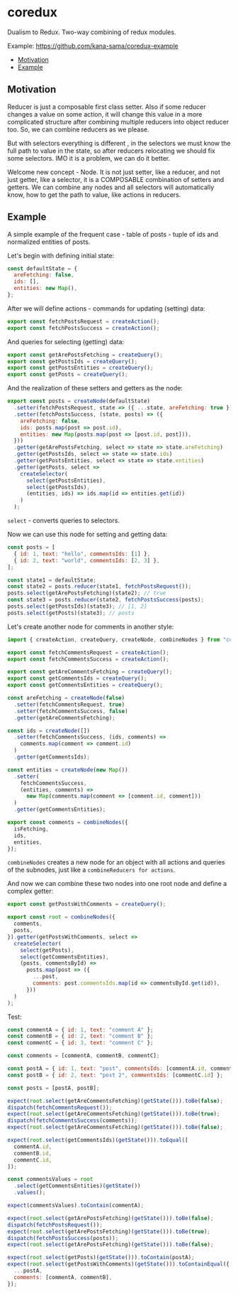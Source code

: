 # coredux
Dualism to Redux. Two-way combining of redux modules.

Example: https://github.com/kana-sama/coredux-example

- [Motivation](#motivation)
- [Example](#example)

## Motivation
Reducer is just a composable first class setter. Also if some reducer changes a value on some action, it will change this value in a more complicated structure after combining multiple reducers into object reducer too. So, we can combine reducers as we please.

But with selectors everything is different , in the selectors we must know the full path to value in the state, so after reducers relocating we should fix some selectors. IMO it is a problem, we can do it better.

Welcome new concept - Node. It is not just setter, like a reducer, and not just getter, like a selector, it is a COMPOSABLE combination of setters and getters. We can combine any nodes and all selectors will automatically know, how to get the path to value, like actions in reducers.

## Example
A simple example of the frequent case - table of posts - tuple of ids and normalized entities of posts.

Let's begin with defining initial state:
```javascript
const defaultState = {
  areFetching: false,
  ids: [],
  entities: new Map(),
};
```

After we will define actions - commands for updating (setting) data:
```javascript
export const fetchPostsRequest = createAction();
export const fetchPostsSuccess = createAction();
```

And queries for selecting (getting) data:
```javascript
export const getArePostsFetching = createQuery();
export const getPostsIds = createQuery();
export const getPostsEntities = createQuery();
export const getPosts = createQuery();
```

And the realization of these setters and getters as the node:
```javascript
export const posts = createNode(defaultState)
  .setter(fetchPostsRequest, state => ({ ...state, areFetching: true }))
  .setter(fetchPostsSuccess, (state, posts) => ({
    areFetching: false,
    ids: posts.map(post => post.id),
    entities: new Map(posts.map(post => [post.id, post])),
  }))
  .getter(getArePostsFetching, select => state => state.areFetching)
  .getter(getPostsIds, select => state => state.ids)
  .getter(getPostsEntities, select => state => state.entities)
  .getter(getPosts, select =>
    createSelector(
      select(getPostsEntities),
      select(getPostsIds),
      (entities, ids) => ids.map(id => entities.get(id))
    )
  );
```

`select` - converts queries to selectors.

Now we can use this node for setting and getting data:
```javascript
const posts = [
  { id: 1, text: "hello", commentsIds: [1] },
  { id: 2, text: "world", commentsIds: [2, 3] },
];

const state1 = defaultState;
const state2 = posts.reducer(state1, fetchPostsRequest());
posts.select(getArePostsFetching)(state2); // true
const state3 = posts.reducer(state2, fetchPostsSuccess(posts);
posts.select(getPostsIds)(state3); // [1, 2]
posts.select(getPosts)(state3); // posts
```

Let's create another node for comments in another style:
```javascript
import { createAction, createQuery, createNode, combineNodes } from "coredux";

export const fetchCommentsRequest = createAction();
export const fetchCommentsSuccess = createAction();

export const getAreCommentsFetching = createQuery();
export const getCommentsIds = createQuery();
export const getCommentsEntities = createQuery();

const areFetching = createNode(false)
  .setter(fetchCommentsRequest, true)
  .setter(fetchCommentsSuccess, false)
  .getter(getAreCommentsFetching);

const ids = createNode([])
  .setter(fetchCommentsSuccess, (ids, comments) =>
    comments.map(comment => comment.id)
  )
  .getter(getCommentsIds);

const entities = createNode(new Map())
  .setter(
    fetchCommentsSuccess,
    (entities, comments) =>
      new Map(comments.map(comment => [comment.id, comment]))
  )
  .getter(getCommentsEntities);

export const comments = combineNodes({
  isFetching,
  ids,
  entities,
});
```

`combineNodes` creates a new node for an object with all actions and queries of the subnodes, just like a `combineReducers for actions`.

And now we can combine these two nodes into one root node and define a complex getter:
```javascript
export const getPostsWithComments = createQuery();

export const root = combineNodes({
  comments,
  posts,
}).getter(getPostsWithComments, select =>
  createSelector(
    select(getPosts),
    select(getCommentsEntities),
    (posts, commentsById) =>
      posts.map(post => ({
        ...post,
        comments: post.commentsIds.map(id => commentsById.get(id)),
      }))
  )
);
```

Test:
```javascript
const commentA = { id: 1, text: "comment A" };
const commentB = { id: 2, text: "comment B" };
const commentC = { id: 3, text: "comment C" };

const comments = [commentA, commentB, commentC];

const postA = { id: 1, text: "post", commentsIds: [commentA.id, commentB.id] };
const postB = { id: 2, text: "post 2", commentsIds: [commentC.id] };

const posts = [postA, postB];

expect(root.select(getAreCommentsFetching)(getState())).toBe(false);
dispatch(fetchCommentsRequest());
expect(root.select(getAreCommentsFetching)(getState())).toBe(true);
dispatch(fetchCommentsSuccess(comments));
expect(root.select(getAreCommentsFetching)(getState())).toBe(false);

expect(root.select(getCommentsIds)(getState())).toEqual([
  commentA.id,
  commentB.id,
  commentC.id,
]);

const commentsValues = root
  .select(getCommentsEntities)(getState())
  .values();

expect(commentsValues).toContain(commentA);

expect(root.select(getArePostsFetching)(getState())).toBe(false);
dispatch(fetchPostsRequest());
expect(root.select(getArePostsFetching)(getState())).toBe(true);
dispatch(fetchPostsSuccess(posts));
expect(root.select(getArePostsFetching)(getState())).toBe(false);

expect(root.select(getPosts)(getState())).toContain(postA);
expect(root.select(getPostsWithComments)(getState())).toContainEqual({
  ...postA,
  comments: [commentA, commentB],
});
```
